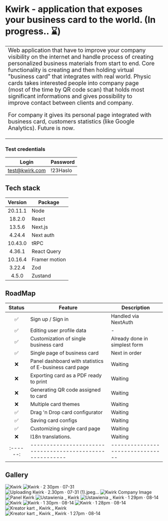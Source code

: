 # Kwirk - application that exposes your business card to the world. (In progress.. ⌛️)

<table>
<tr>
<td style="font-size: 18px">
  Web application that have to improve your company 
visibility on the internet and handle process of creating personalized business materials from start to end.  
  Core functionality is creating and then holding virtual "business card" that integrates with real world. Physic cards takes interested people into company page (most of the time by QR code scan) that holds most significant informations and gives possibility to improve contact between clients and company.

For company it gives its personal page integrated with business card, customers statistics (like Google Analytics).
Future is now.

</td>
<td>
</tr>
</table>

### Test credentials

|     Login      | Password |
| :------------: | -------- |
| test@kwirk.com | !23Haslo |

## Tech stack

| Version | Package       |
| :-----: | ------------- |
| 20.11.1 | Node          |
| 18.2.0  | React         |
| 13.5.6  | Next.js       |
| 4.24.4  | Next auth     |
| 10.43.0 | tRPC          |
| 4.36.1  | React Query   |
| 10.16.4 | Framer motion |
| 3.22.4  | Zod           |
|  4.5.0  | Zustand       |

## RoadMap

|  Status  | Feature                                                   | Description                      |
| :------: | --------------------------------------------------------- | -------------------------------- |
|    ✅    | Sign up / Sign in                                         | Handled via NextAuth             |
|    ✅    | Editing user profile data                                 | -                                |
|    ✅    | Customization of single business card                     | Already done in simplest form    |
|    ✅    | Single page of business card                              | Next in order                    |
|    ❌    | Panel dashboard with statistics of E-business card page   | Waiting                          |
|    ❌    | Exporting card as a PDF ready to print                    | Waiting                          |
|    ❌    | Generating QR code assigned to card                       | Waiting                          |
|    ❌    | Multiple card themes                                      | Waiting                          |
|    ✅    | Drag 'n Drop card configurator                            | Waiting                          |
|    ✅    | Saving card configs                                       | Waiting                          |
|    ✅    | Customizing single card page                              | Waiting                          |
|    ❌    | I18n translations.                                        | Waiting                          |
| :------: | --------------------------------------------------------- | -------------------------------- |

## Gallery

![Kwirk](https://github.com/user-attachments/assets/e051c6da-75b9-4206-a7b5-99e5918421e3)
![Kwirk · 2 30pm · 07-31](https://github.com/user-attachments/assets/bd0de67d-3fdb-47eb-afa3-4b6eee7fa683)
![Uploading Kwirk · 2.30pm · 07-31 (1).jpeg…]()
![Kwirk Company Image](https://github.com/user-attachments/assets/e328cb07-4fa6-4a14-ba02-a2586090813d)
![Panel Kwirk](https://github.com/user-attachments/assets/e511ac8c-fa13-4a07-abcf-caca220d1c1b)
![Ustawienia _ Kwirk](https://github.com/user-attachments/assets/1c7debd1-4abb-4e8b-92dc-abe2e294d1b3)
![Ustawienia _ Kwirk · 1 29pm · 08-14](https://github.com/user-attachments/assets/ff9a42ca-5797-4962-9c78-f30c7f76ad7c)
![Kwirk](https://github.com/user-attachments/assets/81914731-4002-491a-ba40-9dbc418b4ad8)
![Kwirk · 1 30pm · 08-14](https://github.com/user-attachments/assets/743b4e9b-46e9-442a-a9d9-ddc31953db23)
![Kwirk · 1 28pm · 08-14](https://github.com/user-attachments/assets/ad9b68ce-389b-4eb6-9b26-4bd67ea47853)
![Kreator kart _ Kwirk _ Kwirk](https://github.com/user-attachments/assets/4113fb52-3aa3-4198-b1f5-8942c2d7ab9f)
![Kreator kart _ Kwirk _ Kwirk · 1 27pm · 08-14](https://github.com/user-attachments/assets/577f860b-8faa-4e4f-acda-055d87faf3d8)
